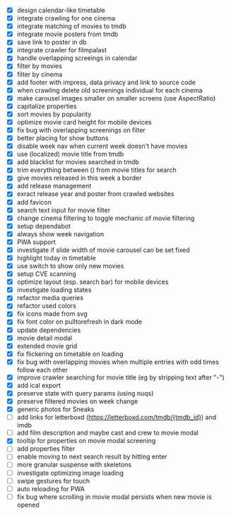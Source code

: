 - [x] design calendar-like timetable
- [x] integrate crawling for one cinema
- [x] integrate matching of movies to tmdb
- [x] integrate movie posters from tmdb
- [x] save link to poster in db
- [x] integrate crawler for filmpalast
- [x] handle overlapping screeings in calendar
- [x] filter by movies
- [x] filter by cinema
- [x] add footer with impress, data privacy and link to source code
- [x] when crawling delete old screenings individual for each cinema
- [x] make carousel images smaller on smaller screens (use AspectRatio)
- [x] capitalize properties
- [x] sort movies by popularity
- [x] optimize movie card height for mobile devices
- [x] fix bug with overlapping screenings on filter
- [x] better placing for show buttons
- [x] disable week nav when current week doesn't have movies
- [x] use (localized) movie title from tmdb
- [x] add blacklist for movies searched in tmdb
- [x] trim everything between () from movie titles for search
- [x] give movies released in this week a border
- [x] add release management
- [x] exract release year and poster from crawled websites
- [x] add favicon
- [x] search text input for movie filter
- [x] change cinema filtering to toggle mechanic of movie filtering
- [x] setup dependabot
- [x] always show week navigation
- [x] PWA support
- [x] investigate if slide width of movie carousel can be set fixed
- [x] highlight today in timetable
- [x] use switch to show only new movies
- [x] setup CVE scanning
- [x] optimize layout (esp. search bar) for mobile devices
- [x] investigate loading states
- [x] refactor media queries
- [x] refactor used colors
- [x] fix icons made from svg
- [x] fix font color on pulltorefresh in dark mode
- [x] update dependencies
- [x] movie detail modal
- [x] extended movie grid
- [x] fix flickering on timetable on loading
- [x] fix bug with overlapping movies when multiple entries with odd times follow each other
- [x] improve crawler searching for movie title (eg by stripping text after "-")
- [x] add ical export
- [x] preserve state with query params (using nuqs)
- [x] preserve filtered movies on week change
- [x] generic photos for Sneaks
- [ ] add links for letterboxd (https://letterboxd.com/tmdb/{tmdb_id}) and imdb
- [ ] add film description and maybe cast and crew to movie modal
- [x] tooltip for properties on movie modal screening
- [ ] add properties filter
- [ ] enable moving to next search result by hitting enter
- [ ] more granular suspense with skeletons
- [ ] investigate optimizing image loading
- [ ] swipe gestures for touch
- [ ] auto reloading for PWA
- [ ] fix bug where scrolling in movie modal persists when new movie is opened
